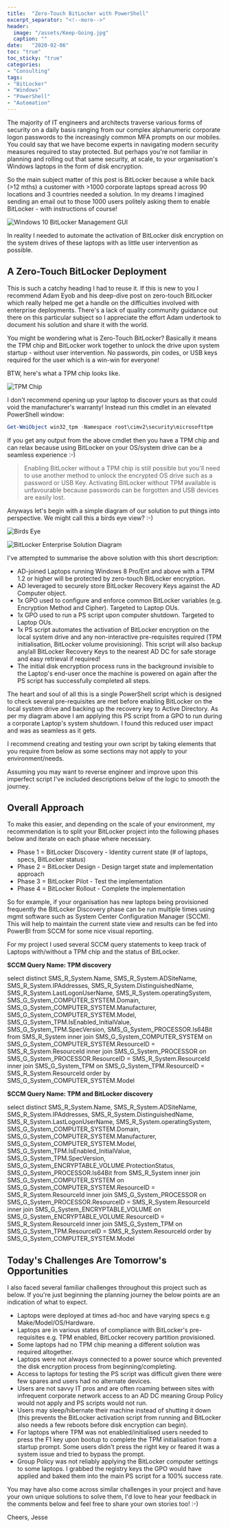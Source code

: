 ```yaml
---
title:  "Zero-Touch BitLocker with PowerShell"
excerpt_separator: "<!--more-->"
header:
  image: "/assets/Keep-Going.jpg"
  caption: ""
date:   "2020-02-06"
toc: "true"
toc_sticky: "true"
categories: 
- "Consulting"
tags: 
- "BitLocker"
- "Windows"
- "PowerShell"
- "Automation"
---
```

The majority of IT engineers and architects traverse various forms of security on a daily basis ranging from our complex alphanumeric corporate logon passwords to the increasingly common MFA prompts on our mobiles. You could say that we have become experts in navigating modern security measures required to stay protected. But perhaps you're not familiar in planning and rolling out that same security, at scale, to your organisation's Windows laptops in the form of disk encryption.

So the main subject matter of this post is BitLocker because a while back (>12 mths) a customer with >1000 corporate laptops spread across 90 locations and 3 countries needed a solution. In my dreams I imagined sending an email out to those 1000 users politely asking them to enable BitLocker - with instructions of course!

![Windows 10 BitLocker Management GUI](/assets/BitLocker-capture-300x105.png "Windows 10 BitLocker Management GUI")

In reality I needed to automate the activation of BitLocker disk encryption on the system drives of these laptops with as little user intervention as possible.

## A Zero-Touch BitLocker Deployment

This is such a catchy heading I had to reuse it. If this is new to you I recommend Adam Eyob and his deep-dive post on zero-touch BitLocker which really helped me get a handle on the difficulties involved with enterprise deployments. There's a lack of quality community guidance out there on this particular subject so I appreciate the effort Adam undertook to document his solution and share it with the world.

You might be wondering what is Zero-Touch BitLocker? Basically it means the TPM chip and BitLocker work together to unlock the drive upon system startup - without user intervention. No passwords, pin codes, or USB keys required for the user which is a win-win for everyone!

BTW, here's what a TPM chip looks like.

![TPM Chip](/assets/TPM_Asus-2-300x255.jpg "Source = Wikipedia")

I don't recommend opening up your laptop to discover yours as that could void the manufacturer's warranty! Instead run this cmdlet in an elevated PowerShell window:

```powershell
Get-WmiObject win32_tpm -Namespace root\cimv2\security\microsofttpm
```

If you get any output from the above cmdlet then you have a TPM chip and can relax because using BitLocker on your OS/system drive can be a seamless experience :-)

> Enabling BitLocker without a TPM chip is still possible but you'll need to use another method to unlock the encrypted OS drive such as a password or USB Key. Activating BitLocker without TPM available is unfavourable because passwords can be forgotten and USB devices are easily lost.

Anyways let's begin with a simple diagram of our solution to put things into perspective. We might call this a birds eye view? :-)

![Birds Eye](/assets/Birds_eye.png)

![BitLocker Enterprise Solution Diagram](/assets/BitLocker-Design-Diagram.png "BitLocker Enterprise Solution Diagram")

I've attempted to summarise the above solution with this short description:

* AD-joined Laptops running Windows 8 Pro/Ent and above with a TPM 1.2 or higher will be protected by zero-touch BitLocker encryption.
* AD leveraged to securely store BitLocker Recovery Keys against the AD Computer object.
* 1x GPO used to configure and enforce common BitLocker variables (e.g. Encryption Method and Cipher). Targeted to Laptop OUs.
* 1x GPO used to run a PS script upon computer shutdown. Targeted to Laptop OUs.
* 1x PS script automates the activation of BitLocker encryption on the local system drive and any non-interactive pre-requisites required (TPM initialisation, BitLocker volume provisioning). This script will also backup any/all BitLocker Recovery Keys to the nearest AD DC for safe storage and easy retrieval if required!
* The initial disk encryption process runs in the background invisible to the Laptop's end-user once the machine is powered on again after the PS script has successfully completed all steps.

The heart and soul of all this is a single PowerShell script which is designed to check several pre-requisites are met before enabling BitLocker on the local system drive and backing up the recovery key to Active Directory. As per my diagram above I am applying this PS script from a GPO to run during a corporate Laptop's system shutdown. I found this reduced user impact and was as seamless as it gets.

I recommend creating and testing your own script by taking elements that you require from below as some sections may not apply to your environment/needs.

<script src="https://gist.github.com/jesseloudon/7f7482916c2c4c993948c2157a537045.js"></script>

Assuming you may want to reverse engineer and improve upon this imperfect script I've included descriptions below of the logic to smooth the journey.


## Overall Approach

To make this easier, and depending on the scale of your environment, my recommendation is to split your BitLocker project into the following phases below and iterate on each phase where necessary.

* Phase 1 = BitLocker Discovery - Identity current state (# of laptops, specs, BitLocker status)
* Phase 2 = BitLocker Design - Design target state and implementation approach
* Phase 3 = BitLocker Pilot - Test the implementation
* Phase 4 = BitLocker Rollout - Complete the implementation

So for example, if your organisation has new laptops being provisioned frequently the BitLocker Discovery phase can be run multiple times using mgmt software such as System Center Configuration Manager (SCCM). This will help to maintain the current state view and results can be fed into PowerBI from SCCM for some nice visual reporting.

For my project I used several SCCM query statements to keep track of Laptops with/without a TPM chip and the status of BitLocker.

<b>SCCM Query Name: TPM discovery</b>

select distinct SMS_R_System.Name, SMS_R_System.ADSiteName, SMS_R_System.IPAddresses, SMS_R_System.DistinguishedName, SMS_R_System.LastLogonUserName, SMS_R_System.operatingSystem, SMS_G_System_COMPUTER_SYSTEM.Domain, SMS_G_System_COMPUTER_SYSTEM.Manufacturer, SMS_G_System_COMPUTER_SYSTEM.Model, SMS_G_System_TPM.IsEnabled_InitialValue, SMS_G_System_TPM.SpecVersion, SMS_G_System_PROCESSOR.Is64Bit from SMS_R_System inner join SMS_G_System_COMPUTER_SYSTEM on SMS_G_System_COMPUTER_SYSTEM.ResourceID = SMS_R_System.ResourceId inner join SMS_G_System_PROCESSOR on SMS_G_System_PROCESSOR.ResourceID = SMS_R_System.ResourceId inner join SMS_G_System_TPM on SMS_G_System_TPM.ResourceID = SMS_R_System.ResourceId order by SMS_G_System_COMPUTER_SYSTEM.Model

<b>SCCM Query Name: TPM and BitLocker discovery</b>

select distinct SMS_R_System.Name, SMS_R_System.ADSiteName, SMS_R_System.IPAddresses, SMS_R_System.DistinguishedName, SMS_R_System.LastLogonUserName, SMS_R_System.operatingSystem, SMS_G_System_COMPUTER_SYSTEM.Domain, SMS_G_System_COMPUTER_SYSTEM.Manufacturer, SMS_G_System_COMPUTER_SYSTEM.Model, SMS_G_System_TPM.IsEnabled_InitialValue, SMS_G_System_TPM.SpecVersion, SMS_G_System_ENCRYPTABLE_VOLUME.ProtectionStatus, SMS_G_System_PROCESSOR.Is64Bit from SMS_R_System inner join SMS_G_System_COMPUTER_SYSTEM on SMS_G_System_COMPUTER_SYSTEM.ResourceID = SMS_R_System.ResourceId inner join SMS_G_System_PROCESSOR on SMS_G_System_PROCESSOR.ResourceID = SMS_R_System.ResourceId inner join SMS_G_System_ENCRYPTABLE_VOLUME on SMS_G_System_ENCRYPTABLE_VOLUME.ResourceID = SMS_R_System.ResourceId inner join SMS_G_System_TPM on SMS_G_System_TPM.ResourceID = SMS_R_System.ResourceId order by SMS_G_System_COMPUTER_SYSTEM.Model

## Today's Challenges Are Tomorrow's Opportunities

I also faced several familiar challenges throughout this project such as below. If you're just beginning the planning journey the below points are an indication of what to expect.

* Laptops were deployed at times ad-hoc and have varying specs e.g Make/Model/OS/Hardware.
* Laptops are in various states of compliance with BitLocker's pre-requisites e.g. TPM enabled, BitLocker recovery partition provisioned.
* Some laptops had no TPM chip meaning a different solution was required altogether.
* Laptops were not always connected to a power source which prevented the disk encryption process from beginning/completing.
* Access to laptops for testing the PS script was difficult given there were few spares and users had no alternate devices.
* Users are not savvy IT pros and are often roaming between sites with infrequent corporate network access to an AD DC meaning Group Policy would not apply and PS scripts would not run.
* Users may sleep/hibernate their machine instead of shutting it down (this prevents the BitLocker activation script from running and BitLocker also needs a few reboots before disk encryption can begin).
* For laptops where TPM was not enabled/initialised users needed to press the F1 key upon bootup to complete the TPM initialisation from a startup prompt. Some users didn't press the right key or feared it was a system issue and tried to bypass the prompt.
* Group Policy was not reliably applying the BitLocker computer settings to some laptops. I grabbed the registry keys the GPO would have applied and baked them into the main PS script for a 100% success rate.

You may have also come across similar challenges in your project and have your own unique solutions to solve them, I'd love to hear your feedback in the comments below and feel free to share your own stories too! :-)

Cheers,
Jesse

<!--more-->